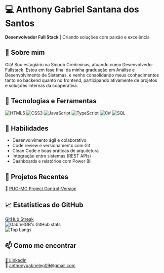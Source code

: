 # 💻 Anthony Gabriel Santana dos Santos 
**Desenvolvedor Full Stack** | Criando soluções com paixão e excelência

## 🚀 Sobre mim
Olá! Sou estagiário na Sicoob Crediminas, atuando como Desenvolvedor Fullstack. Estou em fase final da minha graduação em Análise e Desenvolvimento de Sistemas, e venho consolidando meus conhecimentos tanto no backend quanto no frontend, participando ativamente de projetos e soluções internas da cooperativa.

## 🌟 Tecnologias e Ferramentas
![HTML5](https://img.shields.io/badge/HTML5-E34F26?style=flat&logo=html5&logoColor=white)
![CSS3](https://img.shields.io/badge/CSS3-1572B6?style=flat&logo=css3&logoColor=white)
![JavaScript](https://img.shields.io/badge/JavaScript-F7DF1E?style=flat&logo=javascript&logoColor=black)
![TypeScript](https://img.shields.io/badge/TypeScript-007ACC?style=flat&logo=typescript&logoColor=white)
![C#](https://img.shields.io/badge/C%23-239120?style=flat&logo=c-sharp&logoColor=white)
![SQL](https://img.shields.io/badge/SQL-4479A1?style=flat&logo=mysql&logoColor=white)



## 🎯 Habilidades
- Desenvolvimento ágil e colaborativo  
- Code review e versionamento com Git  
- Clean Code e boas práticas de arquitetura  
- Integração entre sistemas (REST APIs)  
- Dashboards e relatórios com Power BI


## 🔧 Projetos Recentes
🔭 [PUC-MG Project Control-Version](https://github.com/ICEI-PUC-Minas-PMV-ADS/pmv-ads-2024-2-e4-proj-infra-t6-control-version/tree/Develop_Test)


## 📈 Estatísticas do GitHub
[GitHub Streak](https://streak-stats.demolab.com?user=anthonygaab13)  
![GabrielGB's GitHub stats](https://github-readme-stats.vercel.app/api?username=anthonygaab13&show_icons=true&theme=tokyonight)  
![Top Langs](https://github-readme-stats.vercel.app/api/top-langs/?username=anthonygaab13&layout=compact&theme=tokyonight)


## 📫 Como me encontrar
[💼 LinkedIn](https://www.linkedin.com/in/anthony-gabriel-3858631b9)  
📧 anthonygabrieleg09@gmail.com





